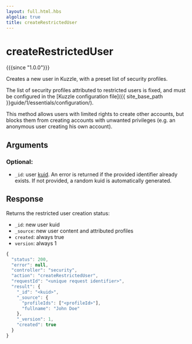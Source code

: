 ```yaml
---
layout: full.html.hbs
algolia: true
title: createRestrictedUser
---
```



# createRestrictedUser

{{{since "1.0.0"}}}

Creates a new user in Kuzzle, with a preset list of security profiles.

The list of security profiles attributed to restricted users is fixed, and must be configured in the [Kuzzle configuration file]({{ site_base_path }}guide/1/essentials/configuration/).

This method allows users with limited rights to create other accounts, but blocks them from creating accounts with unwanted privileges (e.g. an anonymous user creating his own account).


## Arguments

### Optional:

* `_id`: user [kuid]({{site_base_path}}guide/1/kuzzle-depth/authentication/#the-kuzzle-user-identifier). An error is returned if the provided identifier already exists. If not provided, a random kuid is automatically generated.


## Response

Returns the restricted user creation status:

* `_id`: new user kuid
* `_source`: new user content and attributed profiles
* `created`: always true
* `version`: always 1

```javascript
{
  "status": 200,
  "error": null,
  "controller": "security",
  "action": "createRestrictedUser",
  "requestId": "<unique request identifier>",
  "result": {
    "_id": "<kuid>",
    "_source": {
      "profileIds": ["<profileId>"],
      "fullname": "John Doe"
    },
    "_version": 1,
    "created": true
  }
}
```
